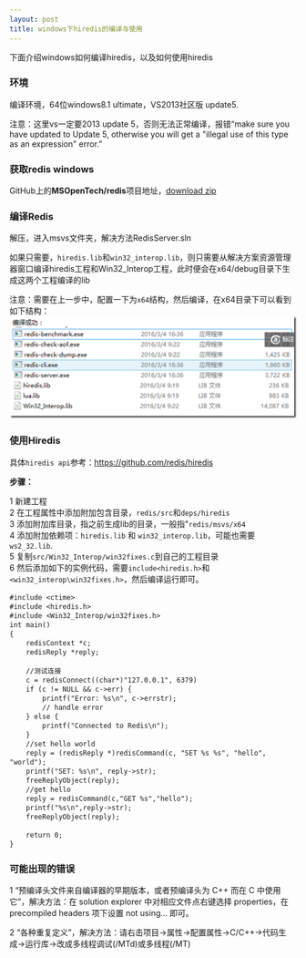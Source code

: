 ```yaml
---
layout: post
title: windows下hiredis的编译与使用
---
```

下面介绍windows如何编译hiredis，以及如何使用hiredis

### 环境

编译环境，64位windows8.1 ultimate，VS2013社区版 update5.

注意：这里vs一定要2013 update 5，否则无法正常编译，报错“make sure you have updated to Update 5, otherwise you will get a "illegal use of this type as an expression" error.”

### 获取redis windows

GitHub上的**MSOpenTech/redis**项目地址，[download zip](https://github.com/MSOpenTech/redis)

### 编译Redis

解压，进入msvs文件夹，解决方法RedisServer.sln

如果只需要，`hiredis.lib`和`win32_interop.lib`，则只需要从解决方案资源管理器窗口编译hiredis工程和Win32_Interop工程，此时便会在x64/debug目录下生成这两个工程编译的lib

注意：需要在上一步中，配置一下为`x64`结构，然后编译，在x64目录下可以看到如下结构：
![Alt text](../images/redis_server_pic.png)

### 使用Hiredis

具体`hiredis api`参考：https://github.com/redis/hiredis

**步骤：**

1 新建工程  
2 在工程属性中添加附加包含目录，`redis/src`和`deps/hiredis`  
3 添加附加库目录，指之前生成lib的目录，一般指"`redis/msvs/x64`  
4 添加附加依赖项：`hiredis.lib` 和 `win32_interop.lib`，可能也需要`ws2_32.lib`.  
5 复制`src/Win32_Interop/win32fixes.c`到自己的工程目录  
6 然后添加如下的实例代码，需要`include<hiredis.h>`和`<win32_interop\win32fixes.h>`，然后编译运行即可。


```
#include <ctime>
#include <hiredis.h>
#include <Win32_Interop/win32fixes.h>
int main()
{
    redisContext *c;
    redisReply *reply;

    //测试连接
    c = redisConnect((char*)"127.0.0.1", 6379)
    if (c != NULL && c->err) {
        printf("Error: %s\n", c->errstr);
        // handle error
    } else {
        printf("Connected to Redis\n");
    }
    //set hello world
    reply = (redisReply *)redisCommand(c, "SET %s %s", "hello", "world");
    printf("SET: %s\n", reply->str);
    freeReplyObject(reply);
    //get hello
    reply = redisCommand(c,"GET %s","hello");
    printf("%s\n",reply->str);
    freeReplyObject(reply);
    
    return 0;
}
```

### 可能出现的错误

1 “预编译头文件来自编译器的早期版本，或者预编译头为 C++ 而在 C 中使用它”，解决方法：在 solution explorer 中对相应文件点右键选择 properties，在 precompiled headers 项下设置 not using... 即可。

2 “各种重复定义”，解决方法：请右击项目->属性->配置属性->C/C++->代码生成->运行库->改成多线程调试(/MTd)或多线程(/MT)